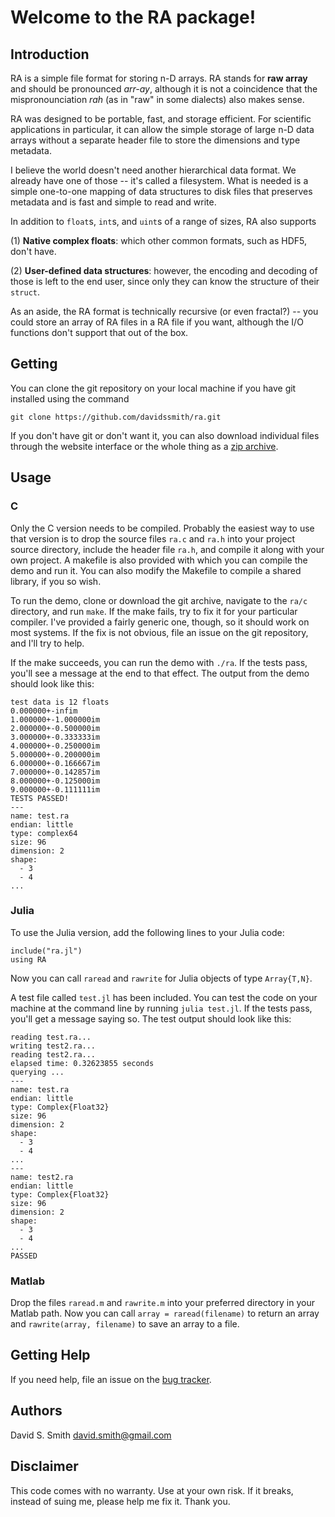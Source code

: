 Welcome to the RA package!
===========================

Introduction
------------

RA is a simple file format for storing n-D arrays. RA stands for **raw array**
and should be pronounced *arr-ay*, although it is not a coincidence that the
mispronounciation *rah* (as in "raw" in some dialects) also makes sense.

RA was designed to be portable, fast, and storage
efficient. For scientific applications in particular, it can allow the simple
storage of large n-D data arrays without a separate header file to store the
dimensions and type metadata. 

I believe the world doesn't need another hierarchical data format. We already have one of those -- it's called a filesystem. What is needed is a simple one-to-one mapping of data structures to disk files that preserves metadata and is fast and simple to read and write.

In addition to `float`s, `int`s, and `uint`s of a range of sizes, RA also supports

(1) **Native complex floats**: which other common formats, such as HDF5, don't have.

(2) **User-defined data structures**: however, the encoding and decoding of those is left to the end user, since only they can know the structure of their `struct`. 

As an aside, the RA format is technically recursive (or even fractal?) -- you could store an array of RA files in a RA file if you want, although the I/O functions don't support that out of the box.

Getting
-------

You can clone the git repository on your local machine if you have git installed using the command 

```
git clone https://github.com/davidssmith/ra.git
```

If you don't have git or don't want it, you can also download individual files through the website interface or the whole thing as a [zip archive](https://github.com/davidssmith/ra/archive/master.zip).

Usage
-----

### C

Only the C version needs to be compiled. Probably the easiest way to use that version is to drop the source files `ra.c` and `ra.h` into your project source directory, include the header file `ra.h`, and compile it along with your own project.  A makefile is also provided with which you can compile the demo and run it. You can also modify the Makefile to compile a shared library, if you so wish.

To run the demo, clone or download the git archive, navigate to the `ra/c` directory, and run `make`.  If the make fails, try to fix it for your particular compiler. I've provided a fairly generic one, though, so it should work on most systems. If the fix is not obvious, file an issue on the git repository, and I'll try to help.

If the make succeeds, you can run the demo with `./ra`.  If the tests pass, you'll see a message at the end to that effect. The output from the demo should look like this:

```
test data is 12 floats
0.000000+-infim
1.000000+-1.000000im
2.000000+-0.500000im
3.000000+-0.333333im
4.000000+-0.250000im
5.000000+-0.200000im
6.000000+-0.166667im
7.000000+-0.142857im
8.000000+-0.125000im
9.000000+-0.111111im
TESTS PASSED!
---
name: test.ra
endian: little
type: complex64
size: 96
dimension: 2
shape:
  - 3
  - 4
...
```

### Julia

To use the Julia version, add the following lines to your Julia code:

```
include("ra.jl")
using RA
```

Now you can call `raread` and `rawrite` for Julia objects of type `Array{T,N}`.

A test file called `test.jl` has been included.  You can test the code on your machine at the command line by running `julia test.jl`. If the tests pass, you'll get a message saying so. The test output should look like this:

```
reading test.ra...
writing test2.ra...
reading test2.ra...
elapsed time: 0.32623855 seconds
querying ...
---
name: test.ra
endian: little
type: Complex{Float32}
size: 96
dimension: 2
shape:
  - 3
  - 4
...
---
name: test2.ra
endian: little
type: Complex{Float32}
size: 96
dimension: 2
shape:
  - 3
  - 4
...
PASSED
```

### Matlab

Drop the files `raread.m` and `rawrite.m` into your preferred directory in your Matlab path. Now you can call `array = raread(filename)` to return an array and `rawrite(array, filename)` to save an array to a file.

Getting Help
------------

If you need help, file an issue on the [bug tracker](http://github.com/davidssmith/ra/issues).

Authors
-------
David S. Smith <david.smith@gmail.com>

Disclaimer
----------
This code comes with no warranty. Use at your own risk. If it breaks, instead of suing me, please help me fix it. Thank you.